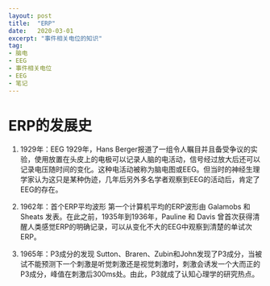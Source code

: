 ```yaml
---
layout: post
title:  "ERP"
date:   2020-03-01
excerpt: "事件相关电位的知识"
tag:
- 脑电
- EEG
- 事件相关电位
- EEG
- 笔记
---
```


# ERP的发展史
1. 1929年：EEG
   1929年，Hans Berger报道了一组令人瞩目并且备受争议的实验，使用放置在头皮上的电极可以记录人脑的电活动，信号经过放大后还可以记录电压随时间的变化。这种电活动被称为脑电图或EEG。但当时的神经生理学家认为这只是某种伪迹，几年后另外多名学者观察到EEG的活动后，肯定了EEG的存在。
   
2. 1962年：首个ERP平均波形
   第一个计算机平均的ERP波形由 Galamobs 和 Sheats 发表。在此之前，1935年到1936年，Pauline 和 Davis 曾首次获得清醒人类感觉ERP的明确记录，可以从变化不大的EEG中观察到清楚的单试次ERP。

3. 1965年：P3成分的发现
   Sutton、Braren、Zubin和John发现了P3成分，当被试不能预测下一个刺激是听觉刺激还是视觉刺激时，刺激会诱发一个大而正的P3成分，峰值在刺激后300ms处。由此，P3就成了认知心理学的研究热点。